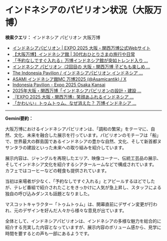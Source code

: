 # インドネシアのパビリオン状況（大阪万博）

**検索クエリ：** インドネシア パビリオン 大阪万博

- [インドネシアパビリオン | EXPO 2025 大阪・関西万博公式Webサイト](https://www.expo2025.or.jp/official-participant/indonesia/)
- [【大阪万博】インドネシア館 | 30代おひとりさまの旅行や日常](https://ameblo.jp/yrk0327/entry-12902904410.html)
- [「予約なしですぐ入れる」万博インドネシア館が突如トレンド入り ...](https://news.yahoo.co.jp/articles/5ac41a84985753620ac4aabaae90943de3cb4c7f)
- [インドネシア パビリオン（2回目の 大阪・関西万博 子どもも楽しめ ...](https://ameblo.jp/syenron1/entry-12908365440.html)
- [The Indonesia Pavilion / インドネシアパビリオン インドネシア ...](https://www.instagram.com/p/C6s6GRiu_ZW/)
- [ASAMI インドネシア館MC 万博2025 (@Asamicantik) / X](https://x.com/asamicantik)
- [Indonesia Pavilion - Expo 2025 Osaka Kansai](https://expo2025indonesia.id/)
- [2025年大阪・関西万博「インドネシアパビリオンの設計・建設 ...](https://www.fujiya-net.co.jp/news/20240501)
- [『EXPO 2025 大阪・関西万博』笑顔あふれるインドネシア ...](https://note.com/yamada_tourist/n/n27bea8822b97)
- [「かわいい」トゥムトゥム、なぜ消えた？ 万博インドネシア ...](https://plus62.co.id/archives/37676)


---

**Gemini要約：**

大阪万博におけるインドネシアパビリオンは、「調和の繁栄」をテーマに、自然、文化、未来を融合した展示を行っています。パビリオンのモチーフは「船」で、世界最大の群島国であるインドネシアの豊かな自然、文化、そして新首都ヌサンタラの建設といった未来への取り組みを紹介しています。

展示内容は、ジャングルを再現したエリア、映像コーナー、伝統工芸品の展示、そしてインドネシア文化を紹介するシアタールームなどで構成されています。  カフェではコーヒーなどの軽食も提供されています。

当初は来場者が少なく、「予約なしですぐ入れる」とアピールするほどでしたが、テレビ番組で紹介されたことをきっかけに人気が急上昇し、スタッフによる独自の呼び込みダンスも話題となりました。

マスコットキャラクター「トゥムトゥム」は、開幕直前にデザイン変更が行われ、元のデザインを好んだ人々から様々な意見が出ています。


全体として、インドネシアパビリオンは、インドネシアの多様な魅力を総合的に紹介する充実した内容となっていますが、展示内容のボリューム感から、見学に時間を要するとの声も一部にあるようです。

